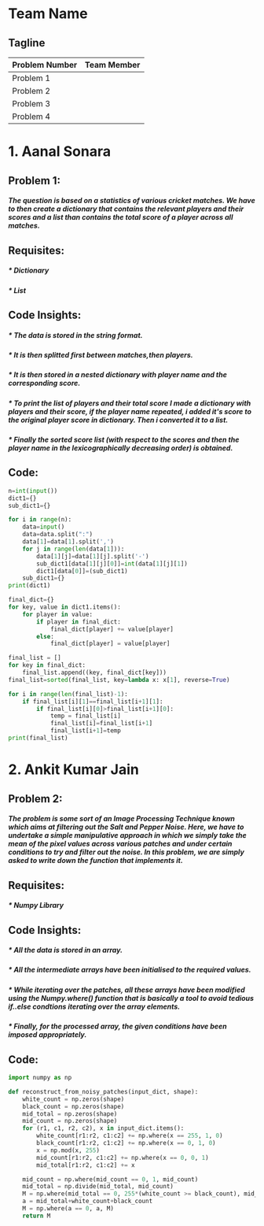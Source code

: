 # Team Name
## Tagline

| Problem Number    | Team Member |
| ----------------- | ----------- |
| Problem 1         |             |
| Problem 2         |             |
| Problem 3         |             |
| Problem 4         |             |


# 1. Aanal Sonara

## Problem 1:

##### The question is based on a statistics of various cricket matches. We have to then create a dictionary that contains the relevant players and their scores and a list than contains the total score of a player across all matches.

## Requisites:

##### * Dictionary
##### * List

## Code Insights:

##### * The data is stored in the string format.
##### * It is then splitted first between matches,then players. 
##### * It is then stored in a nested dictionary with player name and the corresponding score.
##### * To print the list of players and their total score I made a dictionary with players and their score, if the player name repeated, i added it's score to the original player score in dictionary. Then i converted it to a list.
##### * Finally the sorted score list (with respect to the scores and then the player name in the lexicographically decreasing order) is obtained.

## Code:

```python
n=int(input())
dict1={}
sub_dict1={}

for i in range(n):
    data=input()
    data=data.split(":")
    data[1]=data[1].split(',')
    for j in range(len(data[1])):
        data[1][j]=data[1][j].split('-')
        sub_dict1[data[1][j][0]]=int(data[1][j][1])
        dict1[data[0]]=(sub_dict1)
    sub_dict1={}
print(dict1)

final_dict={}
for key, value in dict1.items():
    for player in value:
        if player in final_dict:
            final_dict[player] += value[player]
        else:
            final_dict[player] = value[player]

final_list = []
for key in final_dict:
    final_list.append((key, final_dict[key]))
final_list=sorted(final_list, key=lambda x: x[1], reverse=True)

for i in range(len(final_list)-1):
    if final_list[i][1]==final_list[i+1][1]:
        if final_list[i][0]>final_list[i+1][0]:
            temp = final_list[i]
            final_list[i]=final_list[i+1]
            final_list[i+1]=temp
print(final_list)
```



# 2. Ankit Kumar Jain

## Problem 2:

##### The problem is some sort of an Image Processing Technique known which aims at filtering out the Salt and Pepper Noise. Here, we have to undertake a simple manipulative approach in which we simply take the mean of the pixel values across various patches and under certain conditions to try and filter out the noise. In this problem, we are simply asked to write down the function that implements it.

## Requisites:

##### * Numpy Library

## Code Insights:

##### * All the data is stored in an array. 
##### * All the intermediate arrays have been initialised to the required values.
##### * While iterating over the patches, all these arrays have been modified using the Numpy.where() function that is basically a tool to avoid tedious if..else condtions iterating over the array elements.
##### * Finally, for the processed array, the given conditions have been imposed appropriately.

## Code:

```python
import numpy as np

def reconstruct_from_noisy_patches(input_dict, shape):
    white_count = np.zeros(shape)
    black_count = np.zeros(shape)
    mid_total = np.zeros(shape)
    mid_count = np.zeros(shape)
    for (r1, c1, r2, c2), x in input_dict.items():
        white_count[r1:r2, c1:c2] += np.where(x == 255, 1, 0)
        black_count[r1:r2, c1:c2] += np.where(x == 0, 1, 0)
        x = np.mod(x, 255)
        mid_count[r1:r2, c1:c2] += np.where(x == 0, 0, 1)
        mid_total[r1:r2, c1:c2] += x

    mid_count = np.where(mid_count == 0, 1, mid_count)
    mid_total = np.divide(mid_total, mid_count)
    M = np.where(mid_total == 0, 255*(white_count >= black_count), mid_total)
    a = mid_total+white_count+black_count
    M = np.where(a == 0, a, M)
    return M
```
